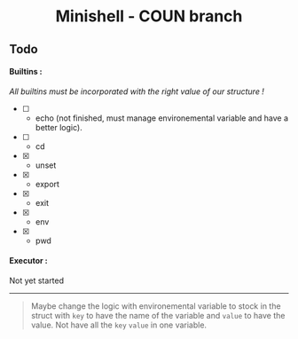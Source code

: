 # <p align="center">Minishell - COUN branch
## Todo
#### Builtins :
*All builtins must be incorporated with the right value of our structure !*
- [ ] - echo (not finished, must manage environemental variable and have a better logic).
- [ ] - cd
- [x] - unset
- [x] - export
- [x] - exit
- [x] - env
- [x] - pwd

#### Executor :
Not yet started

----------

> Maybe change the logic with environemental variable to stock in the struct with `key` to have the name of the variable and `value` to have the value. Not have all the `key` `value` in one variable.